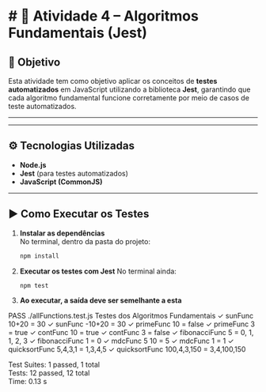 # # 🧮 Atividade 4 – Algoritmos Fundamentais (Jest)

## 🎯 Objetivo
Esta atividade tem como objetivo aplicar os conceitos de **testes automatizados** em JavaScript utilizando a biblioteca **Jest**, garantindo que cada algoritmo fundamental funcione corretamente por meio de casos de teste automatizados.

---


---

## ⚙️ Tecnologias Utilizadas
- **Node.js**
- **Jest** (para testes automatizados)
- **JavaScript (CommonJS)**

---

## ▶️ Como Executar os Testes

1. **Instalar as dependências**  
   No terminal, dentro da pasta do projeto:
   ```bash
   npm install
2. **Executar os testes com Jest** 
   No terminal ainda:
    ```bash
   npm test
3. **Ao executar, a saída deve ser semelhante a esta**

PASS  ./allFunctions.test.js
  Testes dos Algoritmos Fundamentais
    ✓ sunFunc 10+20 = 30
    ✓ sunFunc -10+20 = 30
    ✓ primeFunc 10 = false
    ✓ primeFunc 3 = true
    ✓ contFunc 10 = true
    ✓ contFunc 3 = false
    ✓ fibonacciFunc 5 = 0, 1, 1, 2, 3
    ✓ fibonacciFunc 1 = 0
    ✓ mdcFunc 5 10 = 5
    ✓ mdcFunc 1 = 1
    ✓ quicksortFunc 5,4,3,1 = 1,3,4,5
    ✓ quicksortFunc 100,4,3,150 = 3,4,100,150

Test Suites: 1 passed, 1 total  
Tests:       12 passed, 12 total  
Time:        0.13 s
